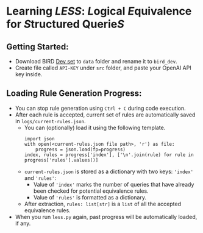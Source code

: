 # Learning *LESS*: *L*ogical *E*quivalence for *S*tructured Querie*S*

## Getting Started:
- Download BIRD [Dev set](https://bird-bench.oss-cn-beijing.aliyuncs.com/dev.zip) to `data` folder and rename it to `bird_dev`.
- Create file called `API-KEY` under `src` folder, and paste your OpenAI API key inside.

## Loading Rule Generation Progress:
- You can stop rule generation using `Ctrl + C` during code execution.
- After each rule is accepted, current set of rules are automatically saved in `logs/current-rules.json`.
  - You can (optionally) load it using the following template. 
    ```
    import json
    with open(<current-rules.json file path>, 'r') as file:
        progress = json.load(fp=progress)
    index, rules = progress['index'], ['\n'.join(rule) for rule in progress['rules'].values()]
    ```
  - `current-rules.json` is stored as a dictionary with two keys: `'index'` and `'rules'`:
    - Value of `'index'` marks the number of queries that have already been checked for potential equivalence rules.
    - Value of `'rules'` is formatted as a dictionary.
  - After extraction, `rules: list[str]` is a `list` of all the accepted equivalence rules.
- When you run `less.py` again, past progress will be automatically loaded, if any.